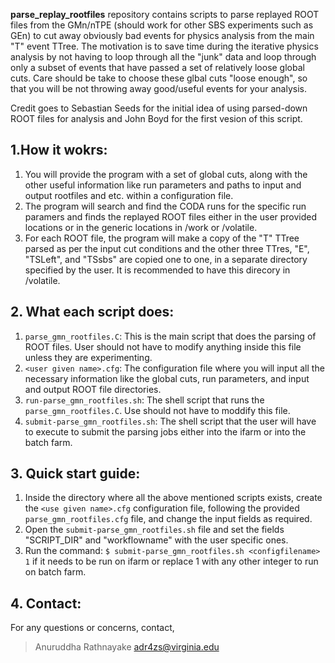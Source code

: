 **parse_replay_rootfiles** repository contains scripts to parse replayed ROOT files from the GMn/nTPE (should work for other SBS experiments such as GEn) to cut away obviously bad events for physics analysis from the main "T" event TTree. The motivation is to save time during the iterative physics analysis by not having to loop through all the "junk" data and loop through only a subset of events that have passed a set of relatively loose global cuts. Care should be take to choose these glbal cuts "loose enough", so that you will be not throwing away good/useful events for your analysis.

Credit goes to Sebastian Seeds for the initial idea of using parsed-down ROOT files for analysis and John Boyd for the first vesion of this script.

## 1.How it wokrs:
1. You will provide the program with a set of global cuts, along with the other useful information like run parameters and paths to input and output rootfiles and etc. within a configuration file.
2. The program will search and find the CODA runs for the specific run paramers and finds the replayed ROOT files either in the user provided locations or in the generic locations in /work or /volatile.
3. For each ROOT file, the program will make a copy of the "T" TTree parsed as per the input cut conditions and the other three TTres, "E", "TSLeft", and "TSsbs" are copied one to one, in a separate directory specified by the user. It is recommended to have this direcory in /volatile.

## 2. What each script does:
1. `parse_gmn_rootfiles.C`: This is the main script that does the parsing of ROOT files. User should not have to modify anything inside this file unless they are experimenting.
2. `<user given name>.cfg`: The configuration file where you will input all the necessary information like the global cuts, run parameters, and input and output ROOT file directories.
3. `run-parse_gmn_rootfiles.sh`: The shell script that runs the `parse_gmn_rootfiles.C`. Use should not have to moddify this file.
4. `submit-parse_gmn_rootfiles.sh`: The shell script that the user will have to execute to submit the parsing jobs either into the ifarm or into the batch farm.

## 3. Quick start guide:
1. Inside the directory where all the above mentioned scripts exists, create the `<use given name>.cfg` configuration file, following the provided `parse_gmn_rootfiles.cfg` file, and change the input fields as required.
2. Open the `submit-parse_gmn_rootfiles.sh` file and set the fields "SCRIPT_DIR" and "workflowname" with the user specific ones.
3. Run the command: `$ submit-parse_gmn_rootfiles.sh <configfilename> 1` if it needs to be run on ifarm or replace 1 with any other integer to run on batch farm.

## 4. Contact:
For any questions or concerns, contact,
>Anuruddha Rathnayake 
><adr4zs@virginia.edu>  